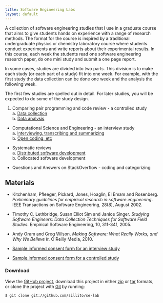 ```yaml
---
title: Software Engineering Labs
layout: default
---
```


A collection of software engineering studies that I use in a graduate course that aims to give students hands on experience with a range of research methods. The format for the course is inspired by a traditional undergraduate physics or chemistry laboratory course where students conduct experiments and write reports about their experimental results. In this course, each week the students read one software engineering research paper, do one mini study and submit a one page report. 

In some cases, studies are divided into two parts. This division is to make each study (or each part of a study) fit into one week. For example, with the first study the data collection can be done one week and the analysis the following week.

The first few studies are spelled out in detail. For later studies, you will be expected to do some of the study design.

1. Comparing pair programming and code review - a controlled study  
	a. [Data collection](studies/pair-programming.html)  
	b. [Data analysis](studies/pair-programming-analysis.html)

* Computational Science and Engineering - an interview study  
	a. [Interviewing, transcribing and summarizing](studies/cse.html)  
	b. [Open coding, etc](studies/cse-analysis.html)

* Systematic reviews  
	a. [Distributed software development](studies/systematic-review.html)  
	b. Collocated software development

* Questions and Answers on StackOverflow - coding and categorizing

## Materials

* Kitchenham, Pfleeger, Pickard, Jones, Hoaglin, El Emam and Rosenberg. _Preliminary guidelines for empirical research in software engineering_. IEEE Transactions on Software Engineering, 28(8), August 2002.

* Timothy C. Lethbridge, Susan Elliot Sim and Janice Singer. _Studying Software Engineers: Data Collection Techniques for Software Field Studies_. Empirical Software Engineering, 10, 311-341, 2005.

* Andy Oram and Greg Wilson. _Making Software: What Really Works, and Why We Believe It_. O'Reilly Media, 2010.

* [Sample informed consent form for an interview study](studies/interview-consent.html)

* [Sample informed consent form for a controlled study](studies/pair-programming-consent.html)



### Download

View the [GitHub project](https://github.com/sillito/se-lab), download this project in either [zip](https://github.com/sillito/se-lab/zipball/master) or [tar](https://github.com/sillito/se-lab/tarball/master) formats, or clone the project with [Git](http://git-scm.com) by running:

	$ git clone git://github.com/sillito/se-lab
